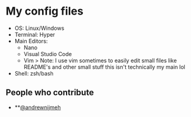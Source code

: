 # My config files

- OS: Linux/Windows
- Terminal: Hyper
- Main Editors:
  - Nano
  - Visual Studio Code
  - Vim > Note: I use vim sometimes to easily edit small files like README's and other small stuff this isn't technically my main lol
- Shell: zsh/bash

## People who contribute 

- **[@andrewnijmeh](https://github.com/andrewnijmeh**)
